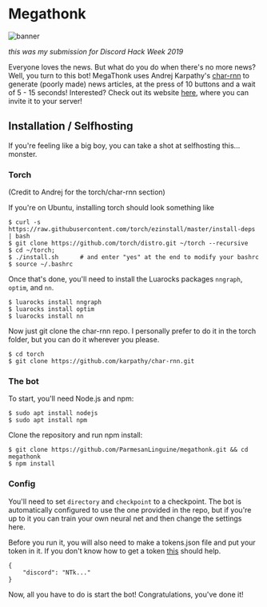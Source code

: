# Megathonk
![banner](https://cdn.discordapp.com/attachments/507717950686363654/593948941423476748/Untitled-2.png)

*this was my submission for Discord Hack Week 2019*

Everyone loves the news. But what do you do when there's no more news? Well, you turn to this bot! MegaThonk uses Andrej Karpathy's [char-rnn](https://github.com/karpathy/char-rnn) to generate (poorly made) news articles, at the press of 10 buttons and a wait of 5 - 15 seconds! Interested? Check out its website [here](https://megathonk.parm.dev), where you can invite it to your server!

## Installation / Selfhosting

If you're feeling like a big boy, you can take a shot at selfhosting this... monster.

### Torch 

(Credit to Andrej for the torch/char-rnn section)

If you're on Ubuntu, installing torch should look something like

```
$ curl -s https://raw.githubusercontent.com/torch/ezinstall/master/install-deps | bash
$ git clone https://github.com/torch/distro.git ~/torch --recursive
$ cd ~/torch; 
$ ./install.sh      # and enter "yes" at the end to modify your bashrc
$ source ~/.bashrc
```

Once that's done, you'll need to install the Luarocks packages `nngraph`, `optim`, and `nn`.

```
$ luarocks install nngraph 
$ luarocks install optim
$ luarocks install nn
```

Now just git clone the char-rnn repo. I personally prefer to do it in the torch folder, but you can do it wherever you please.

```
$ cd torch
$ git clone https://github.com/karpathy/char-rnn.git
```

### The bot

To start, you'll need Node.js and npm:

```
$ sudo apt install nodejs
$ sudo apt install npm
```

Clone the repository and run npm install:

```
$ git clone https://github.com/ParmesanLinguine/megathonk.git && cd megathonk
$ npm install
```

### Config

You'll need to set `directory` and `checkpoint` to a checkpoint. The bot is automatically configured to use the one provided in the repo, but if you're up to it you can train your own neural net and then change the settings here.

Before you run it, you will also need to make a tokens.json file and put your token in it. If you don't know how to get a token [this](https://github.com/reactiflux/discord-irc/wiki/Creating-a-discord-bot-&-getting-a-token) should help.

```
{
    "discord": "NTk..."
}
```
Now, all you have to do is start the bot! Congratulations, you've done it!